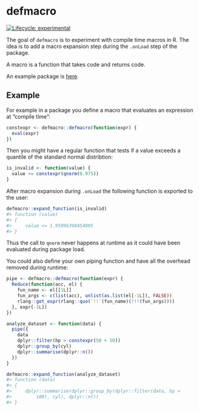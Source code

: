 
<!-- README.md is generated from README.Rmd. Please edit that file -->

# defmacro

<!-- badges: start -->

[![Lifecycle:
experimental](https://img.shields.io/badge/lifecycle-experimental-orange.svg)](https://www.tidyverse.org/lifecycle/#experimental)
<!-- badges: end -->

The goal of `defmacro` is to experiment with compile time macros in R.
The idea is to add a macro expansion step during the `.onLoad` step of
the package.

A macro is a function that takes code and returns code.

An example package is
[here](https://github.com/dirkschumacher/defmacroex).

## Example

For example in a package you define a macro that evaluates an expression
at “compile time”:

``` r
constexpr <- defmacro::defmacro(function(expr) {
  eval(expr)
})
```

Then you might have a regular function that tests if a value exceeds a
quantile of the standard normal distribtion:

``` r
is_invalid <- function(value) {
  value <= constexpr(qnorm(0.975))
}
```

After macro expansion during `.onLoad` the following function is
exported to the user:

``` r
defmacro::expand_function(is_invalid)
#> function (value) 
#> {
#>     value <= 1.95996398454005
#> }
```

Thus the call to `qnorm` never happens at runtime as it could have been
evaluated during package load.

You could also define your own piping function and have all the overhead
removed during runtime:

``` r
pipe <- defmacro::defmacro(function(expr) {
  Reduce(function(acc, el) {
    fun_name <- el[[1L]]
    fun_args <- c(list(acc), unlist(as.list(el[-1L]), FALSE))
    rlang::get_expr(rlang::quo(`!!`(fun_name)(!!!(fun_args))))
  }, expr[-1L])
})
```

``` r
analyze_dataset <- function(data) {
  pipe({
    data
    dplyr::filter(hp > constexpr(50 + 50))
    dplyr::group_by(cyl)
    dplyr::summarise(dplyr::n())
  })
}
```

``` r
defmacro::expand_function(analyze_dataset)
#> function (data) 
#> {
#>     dplyr::summarise(dplyr::group_by(dplyr::filter(data, hp > 
#>         100), cyl), dplyr::n())
#> }
```
